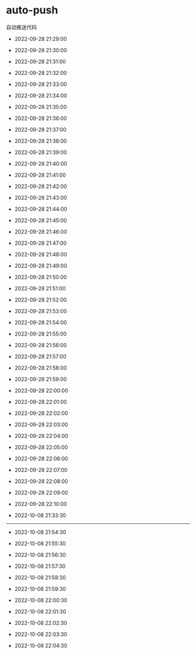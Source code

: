 # auto-push

自动推送代码

- 2022-09-28 21:29:00

- 2022-09-28 21:30:00

- 2022-09-28 21:31:00

- 2022-09-28 21:32:00

- 2022-09-28 21:33:00

- 2022-09-28 21:34:00

- 2022-09-28 21:35:00

- 2022-09-28 21:36:00

- 2022-09-28 21:37:00

- 2022-09-28 21:38:00

- 2022-09-28 21:39:00

- 2022-09-28 21:40:00

- 2022-09-28 21:41:00

- 2022-09-28 21:42:00

- 2022-09-28 21:43:00

- 2022-09-28 21:44:00

- 2022-09-28 21:45:00

- 2022-09-28 21:46:00

- 2022-09-28 21:47:00

- 2022-09-28 21:48:00

- 2022-09-28 21:49:00

- 2022-09-28 21:50:00

- 2022-09-28 21:51:00

- 2022-09-28 21:52:00

- 2022-09-28 21:53:00

- 2022-09-28 21:54:00

- 2022-09-28 21:55:00

- 2022-09-28 21:56:00

- 2022-09-28 21:57:00

- 2022-09-28 21:58:00

- 2022-09-28 21:59:00

- 2022-09-28 22:00:00

- 2022-09-28 22:01:00

- 2022-09-28 22:02:00

- 2022-09-28 22:03:00

- 2022-09-28 22:04:00

- 2022-09-28 22:05:00

- 2022-09-28 22:06:00

- 2022-09-28 22:07:00

- 2022-09-28 22:08:00

- 2022-09-28 22:09:00

- 2022-09-28 22:10:00

- 2022-10-08 21:33:30

---

- 2022-10-08 21:54:30

- 2022-10-08 21:55:30

- 2022-10-08 21:56:30

- 2022-10-08 21:57:30

- 2022-10-08 21:58:30

- 2022-10-08 21:59:30

- 2022-10-08 22:00:30

- 2022-10-08 22:01:30

- 2022-10-08 22:02:30

- 2022-10-08 22:03:30

- 2022-10-08 22:04:30
